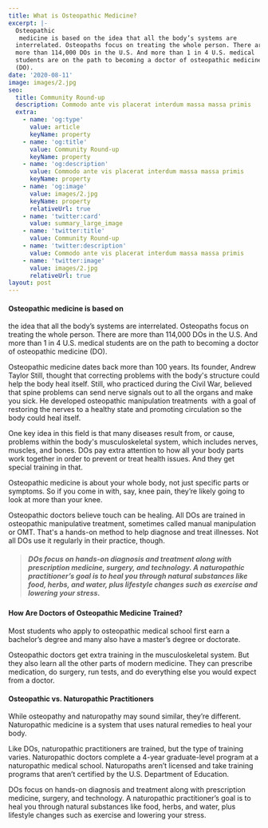```yaml
---
title: What is Osteopathic Medicine?
excerpt: |-
  Osteopathic
   medicine is based on the idea that all the body’s systems are 
  interrelated. Osteopaths focus on treating the whole person. There are 
  more than 114,000 DOs in the U.S. And more than 1 in 4 U.S. medical 
  students are on the path to becoming a doctor of osteopathic medicine 
  (DO).
date: '2020-08-11'
image: images/2.jpg
seo:
  title: Community Round-up
  description: Commodo ante vis placerat interdum massa massa primis
  extra:
    - name: 'og:type'
      value: article
      keyName: property
    - name: 'og:title'
      value: Community Round-up
      keyName: property
    - name: 'og:description'
      value: Commodo ante vis placerat interdum massa massa primis
      keyName: property
    - name: 'og:image'
      value: images/2.jpg
      keyName: property
      relativeUrl: true
    - name: 'twitter:card'
      value: summary_large_image
    - name: 'twitter:title'
      value: Community Round-up
    - name: 'twitter:description'
      value: Commodo ante vis placerat interdum massa massa primis
    - name: 'twitter:image'
      value: images/2.jpg
      relativeUrl: true
layout: post
---
```

#### **Osteopathic medicine is based on**

the idea that all the body’s systems are interrelated. Osteopaths focus on treating the whole person. There are more than 114,000 DOs in the U.S. And more than 1 in 4 U.S. medical students are on the path to becoming a doctor of osteopathic medicine (DO).

Osteopathic medicine dates back more than 100 years. Its founder, Andrew Taylor Still, thought that correcting problems with the body's structure could help the body heal itself. Still, who practiced during the Civil War, believed that spine problems can send nerve signals out to all the organs and make you sick. He developed osteopathic manipulation treatments  with a goal of restoring the nerves to a healthy state and promoting circulation so the body could heal itself.

One key idea in this field is that many diseases result from, or cause, problems within the body's musculoskeletal system, which includes nerves, muscles, and bones. DOs pay extra attention to how all your body parts work together in order to prevent or treat health issues. And they get special training in that.

Osteopathic medicine is about your whole body, not just specific parts or symptoms. So if you come in with, say, knee pain, they’re likely going to look at more than your knee.

Osteopathic doctors believe touch can be healing. All DOs are trained in osteopathic manipulative treatment, sometimes called manual manipulation or OMT. That's a hands-on method to help diagnose and treat illnesses. Not all DOs use it regularly in their practice, though.

> ##### **DOs focus on hands-on diagnosis and treatment along with prescription medicine, surgery, and technology. A naturopathic practitioner’s goal is to heal you through natural substances like food, herbs, and water, plus lifestyle changes such as exercise and lowering your stress.**

#### **How Are Doctors of Osteopathic Medicine Trained?**

Most students who apply to osteopathic medical school first earn a bachelor’s degree and many also have a master’s degree or doctorate. 

Osteopathic doctors get extra training in the musculoskeletal system. But they also learn all the other parts of modern medicine. They can prescribe medication, do surgery, run tests, and do everything else you would  expect from a doctor.

#### **Osteopathic vs. Naturopathic Practitioners**

While osteopathy and naturopathy may sound similar, they’re different. Naturopathic medicine is a system that uses natural remedies to heal
your body.

Like DOs, naturopathic practitioners are trained, but the type of training varies. Naturopathic doctors complete a 4-year graduate-level program at a naturopathic medical school. Naturopaths aren’t licensed and take training programs that aren’t certified by the U.S. Department of Education.  

DOs focus on hands-on diagnosis and treatment along with prescription medicine, surgery, and technology. A naturopathic practitioner’s goal is to heal you through natural substances like food, herbs, and water, plus lifestyle changes such as exercise and lowering your stress.
